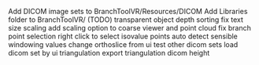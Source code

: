 Add DICOM image sets to BranchToolVR/Resources/DICOM
Add Libraries folder to BranchToolVR/ (TODO)
transparent object depth sorting
fix text size scaling
add scaling option to coarse viewer and point cloud
fix branch point selection
right click to select isovalue points
auto detect sensible windowing values
change orthoslice from ui
test other dicom sets
load dicom set by ui
triangulation
export triangulation
dicom height